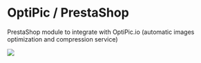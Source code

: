 # OptiPic / PrestaShop

PrestaShop module to integrate with OptiPic.io (automatic images optimization and compression service)

[<img src="https://optipic.io/images/download-button-w200.png"/>](https://github.com/optipic-io/optipic-prestashop/releases/download/v1.26.0/optipic-prestashop-v1.26.0.zip)
